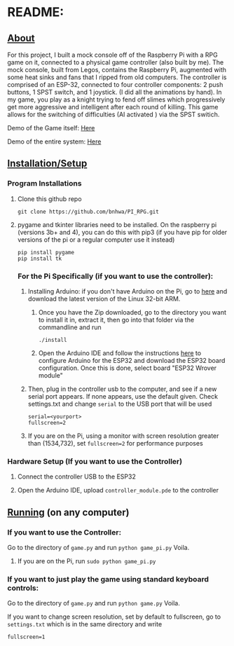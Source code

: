 # README:



## <u>About</u>

For this project, I built a mock console off of the Raspberry Pi with a RPG game on it, connected to a physical game controller (also built by me). The mock console, built from Legos, contains the Raspberry Pi, augmented with some heat sinks and fans that I ripped from old computers. The controller is comprised of an ESP-32, connected to four controller components: 2 push buttons, 1 SPST switch, and 1 joystick. (I did all the animations by hand). In my game, you play as a knight trying to fend off slimes which progressively get more aggressive and intelligent after each round of killing. This game allows for the switching of difficulties (AI activated ) via the SPST switich.

Demo of the Game itself: [Here](https://youtu.be/SlNXs4tczDE)

Demo of the entire system: [Here](https://youtu.be/mUy6cqfgYxU)





## <u>Installation/Setup</u>

### Program Installations

1. Clone this github repo

   ```
   git clone https://github.com/bnhwa/PI_RPG.git
   ```

   

2. pygame and tkinter libraries need to be installed. On the raspberry pi (versions 3b+ and 4), you can do this with pip3 (if you have pip for older versions of the pi or a regular computer use it instead)

   ```
   pip install pygame
   pip install tk
   
   ```

   ### For the Pi Specifically (if you want to use the controller): 

   1. Installing Arduino: if you don't have Arduino on the Pi, go to [here](https://www.arduino.cc/en/software) and download the latest version of the Linux 32-bit ARM. 

      1. Once you have the Zip downloaded, go to the directory you want to install it in, extract it, then go into that folder via the commandline and run

         ```
         ./install
         ```

         

      2. Open the Arduino IDE and follow the instructions [here](https://randomnerdtutorials.com/getting-started-with-esp32/) to configure Arduino for the ESP32 and download the ESP32 board configuration. Once this is done, select board "ESP32 Wrover module"

   2. Then, plug in the controller usb to the computer, and see if a new serial port appears. If none appears, use the default given. Check settings.txt and change `serial` to the USB port that will be used

      ```
      serial=<yourport>
      fullscreen=2
      ```

   3. If you are on the Pi, using a monitor with screen resolution greater than (1534,732), set `fullscreen=2` for performance purposes


### Hardware Setup (If you want to use the Controller)

1. Connect the controller USB to the ESP32

2. Open the Arduino IDE, upload `controller_module.pde` to the controller

   

## <u>Running</u> (on any computer)

### If you want to use the Controller:

Go to the directory of `game.py` and run `python game_pi.py` Voila.

1. If you are on the Pi, run `sudo python game_pi.py`

### If you want to just play the game using standard keyboard controls:

Go to the directory of `game.py` and run `python game.py` Voila.

If you want to change screen resolution, set by default to fullscreen, go to `settings.txt` which is in the same directory and write

```
fullscreen=1
```


